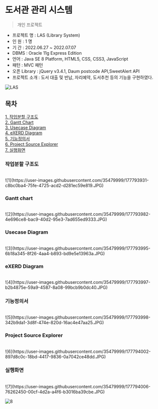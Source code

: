 도서관 관리 시스템
=========
> 개인 프로젝트

- 프로젝트 명 : LAS (Library System) <br>
- 인 원 : 1 명 <br>
- 기 간 : 2022.06.27 ~ 2022.07.07 <br>
- DBMS : Oracle 11g Express Edition <br>
- 언어 : Java SE 8 Platform, HTML5, CSS, CSS3, JavaScript <br>
- 패턴 : MVC 패턴 <br>
- 오픈 Library : jQuery v3.4.1, Daum postcode API,SweetAlert API <br>
- 프로젝트 소개 : 도서 대출 및 반납, 자리예약, 도서추천 등의 기능을 구현하였다. <br>

![LAS](https://user-images.githubusercontent.com/35479999/177793919-89d56c71-0b11-4a41-bfa4-edb5a658f146.PNG)

## 목차
[1. 작업분할 구조도](https://user-images.githubusercontent.com/35479999/177793931-c8bc0ba4-75fe-4725-acd2-d281ec59e819.JPG)<br>
[2. Gantt Chart](https://user-images.githubusercontent.com/35479999/177793982-4e696ce8-bac9-40d2-95e3-7ad655ed9333.JPG)<br>
[3. Usecase Diagram](https://user-images.githubusercontent.com/35479999/177793995-6b18a345-8f26-4aa4-b893-bd9e5e13963a.JPG)<br>
[4. eXERD Diagram](https://user-images.githubusercontent.com/35479999/177793997-b2b4875e-59a9-4587-8a08-99bcb9b0dc40.JPG)<br>
[5. 기능정의서](https://user-images.githubusercontent.com/35479999/177793998-342b9da1-3d8f-474e-820d-16ac4e47aa25.JPG)<br>
[6. Project Source Explorer](https://user-images.githubusercontent.com/35479999/177794002-897d8c0c-18bd-4417-9836-0a7042ce48dd.JPG)<br>
[7. 실행화면](https://user-images.githubusercontent.com/35479999/177794006-76262450-00cf-4d2a-a4f6-b3016ba39cbe.JPG)<br>


### 작업분할 구조도
<br>
![1](https://user-images.githubusercontent.com/35479999/177793931-c8bc0ba4-75fe-4725-acd2-d281ec59e819.JPG)

### Gantt chart
<br>
![2](https://user-images.githubusercontent.com/35479999/177793982-4e696ce8-bac9-40d2-95e3-7ad655ed9333.JPG)

### Usecase Diagram
<br>
![3](https://user-images.githubusercontent.com/35479999/177793995-6b18a345-8f26-4aa4-b893-bd9e5e13963a.JPG)

### eXERD Diagram
<br>
![4](https://user-images.githubusercontent.com/35479999/177793997-b2b4875e-59a9-4587-8a08-99bcb9b0dc40.JPG)

### 기능정의서
<br>
![5](https://user-images.githubusercontent.com/35479999/177793998-342b9da1-3d8f-474e-820d-16ac4e47aa25.JPG)

### Project Source Explorer
<br>
![6](https://user-images.githubusercontent.com/35479999/177794002-897d8c0c-18bd-4417-9836-0a7042ce48dd.JPG)

### 실행화면
<br>
![7](https://user-images.githubusercontent.com/35479999/177794006-76262450-00cf-4d2a-a4f6-b3016ba39cbe.JPG)

![8](https://user-images.githubusercontent.com/35479999/177794009-f08bb678-8079-4ed2-9f95-a0e8703489a1.JPG)
